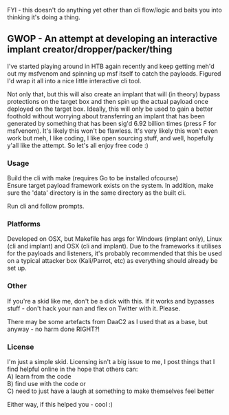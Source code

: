FYI - this doesn't do anything yet other than cli flow/logic and baits you into thinking it's doing a thing.

## GWOP - An attempt at developing an interactive implant creator/dropper/packer/thing  
  
I've started playing around in HTB again recently and keep getting meh'd out my msfvenom and spinning up msf itself to catch the payloads. Figured I'd wrap it all into a nice little interactive cli tool.  
  
Not only that, but this will also create an implant that will (in theory) bypass protections on the target box and then spin up the actual payload once deployed on the target box. Ideally, this will only be used to gain a better foothold without worrying about transferring an implant that has been generated by something that has been sig'd 6.92 billion times (press F for msfvenom). It's likely this won't be flawless. It's very likely this won't even work but meh, I like coding, I like open sourcing stuff, and well, hopefully y'all like the attempt. So let's all enjoy free code :)  

### Usage
Build the cli with make (requires Go to be installed ofcourse)  
Ensure target payload framework exists on the system. In addition, make sure the 'data' directory is in the same directory as the built cli.  
  
Run cli and follow prompts.
  
### Platforms  
Developed on OSX, but Makefile has args for Windows (implant only), Linux (cli and implant) and OSX (cli and implant). Due to the frameworks it utilises for the payloads and listeners, it's probably recommended that this be used on a typical attacker box (Kali/Parrot, etc) as everything should already be set up.
    
### Other
If you're a skid like me, don't be a dick with this. If it works and bypasses stuff - don't hack your nan and flex on Twitter with it. Please.  
  
There may be some artefacts from DaaC2 as I used that as a base, but anyway - no harm done RIGHT?!  
  
### License  
I'm just a simple skid. Licensing isn't a big issue to me, I post things that I find helpful online in the hope that others can:  
 A) learn from the code  
 B) find use with the code or   
 C) need to just have a laugh at something to make themselves feel better  
  
Either way, if this helped you - cool :)  

